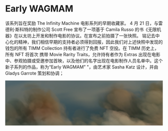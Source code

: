 # Early WAGMAM

该系列旨在奖励 The Infinity Machine 电影系列的早期收藏家。 4 月 21 日，与雷德利·斯科特的制作公司 Scott Free 宣布了一项基于 Camila Russo 的书《无限机器》在以太坊上开发和制作电影的协议。在宣布之前拍摄了一张快照。 铭记去中心化的精神，我们相信早期的支持者必须得到回报，因此我们对上述快照中发现的钱包的所有 TIMM Collection 持有者进行了免费 NFT 空投。在 TIMM 历史上，所有 NFT 将首次 携带 Movie Rarity Traits，允许持有者作为 Extras 出现在电影中、参观拍摄或受邀参加首映，以及他们的名字出现在电影制作人员名单中。这个新子系列的作品，称为“Early WAGMAM” "，由艺术家 Sasha Katz 设计，并由 Gladys Garrote 策划和协调；

![NFT](unnamed.png)


